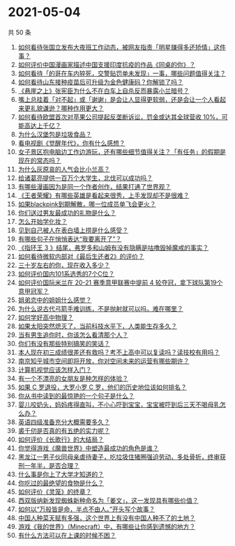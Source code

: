 # 2021-05-04

共 50 条

<!-- BEGIN -->
<!-- 最后更新时间 Tue May 04 2021 00:08:29 GMT+0800 (China Standard Time) -->

1. [如何看待张国立发布大夜班工作动态，被网友指责「明星赚得多还矫情」这件事？](https://www.zhihu.com/question/457625710)
2. [如何评价中国漫画家描述中国支援印度抗疫的作品《同桌的你》？](https://www.zhihu.com/question/457620550)
3. [如何看待「的哥在车内猝死，交警贴罚单未发现」一事，哪些问题值得关注？](https://www.zhihu.com/question/457613358)
4. [如何看待山东接种疫苗后可升级为金色健康码？你解锁了吗？](https://www.zhihu.com/question/457670626)
5. [《悬崖之上》张宪臣为什么不在白车上自杀反而暴露小兰暗号？](https://www.zhihu.com/question/457341025)
6. [嘴上总挂着「对不起」或「谢谢」是会让人显得更软弱，还是会让一个人看起来更礼貌谦逊？哪种作用更大？](https://www.zhihu.com/question/25052958)
7. [如何看待欧盟首次对苹果公司提起反垄断诉讼，罚金或达其全球营收
   10%，可能高达上千亿？](https://www.zhihu.com/question/457427264)
8. [为什么汉堡包是垃圾食品？](https://www.zhihu.com/question/382868803)
9. [看电视剧《觉醒年代》，你有什么感想？](https://www.zhihu.com/question/450120675)
10. [女子景区抱电脑边工作边游玩，还有哪些细节值得关注？「有任务」的假期是现在的常态吗？](https://www.zhihu.com/question/457540899)
11. [为什么灰原哀的人气会比小兰高？](https://www.zhihu.com/question/382637152)
12. [给诸葛亮提供一百万个大学生，北伐可以成功吗？](https://www.zhihu.com/question/443277138)
13. [有哪些漫画因为是同一个作者创作，结果打通了世界观？](https://www.zhihu.com/question/437451134)
14. [《王者荣耀》有哪些英雄是看起来很秀，上手发现却不是很难？](https://www.zhihu.com/question/456199987)
15. [如果blackpink到期解散，哪一位成员单飞会更火？](https://www.zhihu.com/question/455213754)
16. [你们送过男友最成功的礼物是什么？](https://www.zhihu.com/question/25865753)
17. [怎么开始学化妆？](https://www.zhihu.com/question/302940225)
18. [见到自己被人在表白墙上捞是什么感受？](https://www.zhihu.com/question/426184407)
19. [有哪些句子在悄悄表达“我要离开了”？](https://www.zhihu.com/question/440637432)
20. [《指环王 3
    》结尾，弗罗多和山姆有没有隐瞒是咕噜毁掉魔戒的事实？](https://www.zhihu.com/question/457495969)
21. [如何看待微软内部对《最后生还者2》的评价？](https://www.zhihu.com/question/457639452)
22. [三十岁左右的你，现在收入多少？](https://www.zhihu.com/question/310923691)
23. [如何评价国内101系选秀的7个C位？](https://www.zhihu.com/question/456871781)
24. [如何评价国际米兰在 20-21 赛季意甲联赛中提前 4
    轮夺冠，拿下球队第19个意甲冠军？](https://www.zhihu.com/question/457596626)
25. [姐弟恋中的姐姐什么感觉？](https://www.zhihu.com/question/451689518)
26. [为什么说古代弓箭手难训练，不是抛射就可以吗，难在哪里？](https://www.zhihu.com/question/349584247)
27. [如何学好高中物理？](https://www.zhihu.com/question/19812276)
28. [如果太阳突然熄灭了，当前科技水平下，人类能生存多久？](https://www.zhihu.com/question/399868816)
29. [当有男生追你时，你该怎么看清那个人？](https://www.zhihu.com/question/342163331)
30. [你们有没有那些特别搞笑的笑话？](https://www.zhihu.com/question/454205391)
31. [本人现在初三成绩很差还有救吗？考不上高中可以复读吗？读技校有用吗？](https://www.zhihu.com/question/456260758)
32. [南京知乎城市空间即将开放，你对空间未来的运营有哪些期许？](https://www.zhihu.com/question/455930944)
33. [计算机视觉应该怎样入门？](https://www.zhihu.com/question/23902574)
34. [有一个不漂亮的女朋友是种怎样的体验？](https://www.zhihu.com/question/27433657)
35. [如果 C 罗退役，大罗小罗 C 罗，他们的历史地位该如何排名？](https://www.zhihu.com/question/384740207)
36. [你从书中读到的最惊艳的一个句子是什么？](https://www.zhihu.com/question/456541633)
37. [婴儿咬奶头，妈妈疼得直叫，不小心吓到宝宝，宝宝被吓到后三天不喝母乳怎么办？](https://www.zhihu.com/question/455850698)
38. [英语四级准备充分大概需要多久？](https://www.zhihu.com/question/293706213)
39. [裘千仞是否真的有五绝的实力呢？](https://www.zhihu.com/question/457477701)
40. [如何评价《长歌行》的大结局？](https://www.zhihu.com/question/457677705)
41. [你觉得游戏《魔兽世界》中塑造最成功的角色是谁？](https://www.zhihu.com/question/456497443)
42. [黑龙江一男子伙同母亲虐待妻子，吃垃圾住猪圈强迫劳动，多处骨折，终审获刑一年半，是否合理？](https://www.zhihu.com/question/457256890)
43. [什么事是你上了大学才知道的？](https://www.zhihu.com/question/406491354)
44. [你吃过的最绝望的食物是什么？](https://www.zhihu.com/question/266593795)
45. [如何评价《灵笼》的终章？](https://www.zhihu.com/question/457072944)
46. [西双版纳新发现蜘蛛新种命名为「姜文」，这一发现具有哪些价值？](https://www.zhihu.com/question/457371552)
47. [如何以“万般皆是命，半点不由人。”开头写个故事？](https://www.zhihu.com/question/446397308)
48. [中国人种菜天赋有多强，这个世界上有没有中国人种不了的土地？](https://www.zhihu.com/question/457311138)
49. [游戏《我的世界》（Minecraft）中，有哪些让你感到遗憾的地方？](https://www.zhihu.com/question/451353111)
50. [有什么方法可以在上课的时候不困？](https://www.zhihu.com/question/453132101)

<!-- END -->
